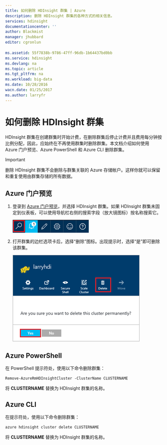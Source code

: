 ```yaml
---
title: 如何删除 HDInsight 群集 | Azure
description: 删除 HDInsight 群集的各种方式的相关信息。
services: hdinsight
documentationcenter: ''
author: Blackmist
manager: jhubbard
editor: cgronlun

ms.assetid: 55f7838b-9786-47ff-96db-1b64437bd0bb
ms.service: hdinsight
ms.devlang: na
ms.topic: article
ms.tgt_pltfrm: na
ms.workload: big-data
ms.date: 10/28/2016
wacn.date: 01/25/2017
ms.author: larryfr
---
```


# 如何删除 HDInsight 群集
HDInsight 群集在创建群集时开始计费，在删除群集后停止计费并且费用每分钟按比例分配，因此，应始终在不再使用群集时删除群集。本文档介绍如何使用 Azure 门户预览、Azure PowerShell 和 Azure CLI 删除群集。

> [!IMPORTANT]
删除 HDInsight 群集不会删除与群集关联的 Azure 存储帐户。这样你就可以保留和重复使用由群集存储的所有数据。
> 
> 

## Azure 门户预览
1. 登录到 [Azure 门户预览](https://portal.azure.cn)，并选择 HDInsight 群集。如果 HDInsight 群集未固定到仪表板，可以使用导航栏右侧的搜索字段（放大镜图标）按名称搜索它。

    ![门户搜索](./media/hdinsight-delete-cluster/navbar.png)  

2. 打开群集的边栏选项卡后，选择“删除”图标。出现提示时，选择“是”即可删除该群集。

    ![删除图标](./media/hdinsight-delete-cluster/deletecluster.png)  

## Azure PowerShell
在 PowerShell 提示符处，使用以下命令删除群集：

```
Remove-AzureRmHDInsightCluster -ClusterName CLUSTERNAME
```

将 **CLUSTERNAME** 替换为 HDInsight 群集的名称。

## Azure CLI
在提示符处，使用以下命令删除群集：

```
azure hdinsight cluster delete CLUSTERNAME
```

将 **CLUSTERNAME** 替换为 HDInsight 群集的名称。

<!---HONumber=Mooncake_0120_2017-->